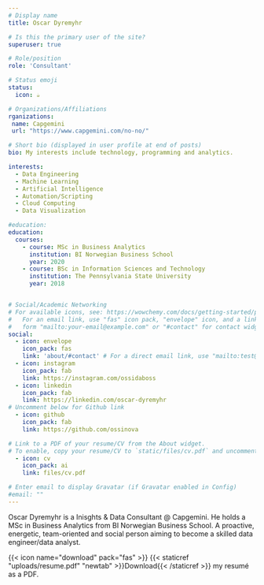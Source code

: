 ```yaml
---
# Display name
title: Oscar Dyremyhr

# Is this the primary user of the site?
superuser: true

# Role/position
role: 'Consultant'

# Status emoji
status:
  icon: ☕️

# Organizations/Affiliations
rganizations:
 name: Capgemini
 url: "https://www.capgemini.com/no-no/"

# Short bio (displayed in user profile at end of posts)
bio: My interests include technology, programming and analytics.

interests:
  - Data Engineering
  - Machine Learning
  - Artificial Intelligence
  - Automation/Scripting
  - Cloud Computing
  - Data Visualization

#education:
education:
  courses:
    - course: MSc in Business Analytics
      institution: BI Norwegian Business School
      year: 2020
    - course: BSc in Information Sciences and Technology
      institution: The Pennsylvania State University
      year: 2018


# Social/Academic Networking
# For available icons, see: https://wowchemy.com/docs/getting-started/page-builder/#icons
#   For an email link, use "fas" icon pack, "envelope" icon, and a link in the
#   form "mailto:your-email@example.com" or "#contact" for contact widget.
social:
  - icon: envelope
    icon_pack: fas
    link: 'about/#contact' # For a direct email link, use "mailto:test@example.org".
  - icon: instagram
    icon_pack: fab
    link: https://instagram.com/ossidaboss
  - icon: linkedin
    icon_pack: fab
    link: https://linkedin.com/oscar-dyremyhr
# Uncomment below for Github link
  - icon: github
    icon_pack: fab
    link: https://github.com/ossinova

# Link to a PDF of your resume/CV from the About widget.
# To enable, copy your resume/CV to `static/files/cv.pdf` and uncomment the lines below.
  - icon: cv
    icon_pack: ai
    link: files/cv.pdf

# Enter email to display Gravatar (if Gravatar enabled in Config)
#email: ""
---
```


Oscar Dyremyhr is a Inisghts & Data Consultant @ Capgemini. He holds a MSc in Business Analytics from BI Norwegian Business School. A proactive, energetic, team-oriented and social person aiming to become a skilled data engineer/data analyst.


{{< icon name="download" pack="fas" >}} {{< staticref "uploads/resume.pdf" "newtab" >}}Download{{< /staticref >}} my resumé as a PDF.
